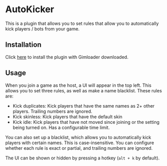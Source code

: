# AutoKicker

This is a plugin that allows you to set rules that allow you to automatically kick players / bots from your game.

## Installation

Click [here](https://thelazysquid.github.io/gimloader/?installUrl=https://raw.githubusercontent.com/TheLazySquid/Gimloader/main/plugins/AutoKicker/build/AutoKicker.js) to install the plugin with Gimloader downloaded.

## Usage

When you join a game as the host, a UI will appear in the top left. This allows you to set three rules, as well as make a name blacklist. These rules are:

- Kick duplicates: Kick players that have the same names as 2+ other players. Trailing numbers are ignored.
- Kick skinless: Kick players that have the default skin
- Kick idle: Kick players that have not moved since joining or the setting being turned on. Has a configurable time limit.

You can also set up a blacklist, which allows you to automatically kick players with certain names. This is case-insensitive. You can configure whether each rule is exact or partial, and trailing numbers are ignored.

The UI can be shown or hidden by pressing a hotkey (`alt + k` by default).